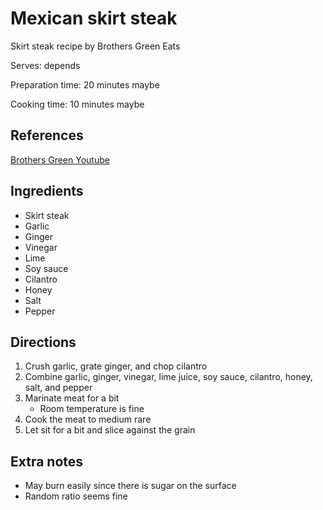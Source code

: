 # Mexican skirt steak

Skirt steak recipe by Brothers Green Eats

Serves: depends

Preparation time: 20 minutes maybe

Cooking time: 10 minutes maybe

## References

[Brothers Green Youtube](https://www.youtube.com/watch?v=ZgmijdM4q_s)

## Ingredients

- Skirt steak
- Garlic
- Ginger
- Vinegar
- Lime
- Soy sauce
- Cilantro
- Honey
- Salt
- Pepper

## Directions

1. Crush garlic, grate ginger, and chop cilantro
2. Combine garlic, ginger, vinegar, lime juice, soy sauce, cilantro, honey, salt, and pepper
3. Marinate meat for a bit
    - Room temperature is fine
4. Cook the meat to medium rare
5. Let sit for a bit and slice against the grain

## Extra notes

- May burn easily since there is sugar on the surface
- Random ratio seems fine
